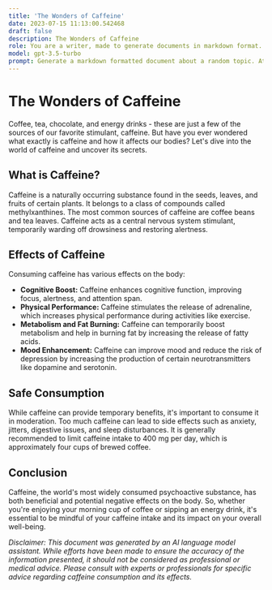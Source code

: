 ```yaml
---
title: 'The Wonders of Caffeine'
date: 2023-07-15 11:13:00.542468
draft: false
description: The Wonders of Caffeine
role: You are a writer, made to generate documents in markdown format. It is very important that all of the documents you generate are in valid markdown format.
model: gpt-3.5-turbo
prompt: Generate a markdown formatted document about a random topic. At the bottom, include a disclaimer explaining that the document was generated by you. The first line of the document should be the title. Make sure that the entire document is in proper markdown format, using a mix of various tags to make the document visually appealing.
---
```


# The Wonders of Caffeine

Coffee, tea, chocolate, and energy drinks - these are just a few of the sources of our favorite stimulant, caffeine. But have you ever wondered what exactly is caffeine and how it affects our bodies? Let's dive into the world of caffeine and uncover its secrets.

## What is Caffeine?

Caffeine is a naturally occurring substance found in the seeds, leaves, and fruits of certain plants. It belongs to a class of compounds called methylxanthines. The most common sources of caffeine are coffee beans and tea leaves. Caffeine acts as a central nervous system stimulant, temporarily warding off drowsiness and restoring alertness.

## Effects of Caffeine

Consuming caffeine has various effects on the body:

- **Cognitive Boost:** Caffeine enhances cognitive function, improving focus, alertness, and attention span.
- **Physical Performance:** Caffeine stimulates the release of adrenaline, which increases physical performance during activities like exercise.
- **Metabolism and Fat Burning:** Caffeine can temporarily boost metabolism and help in burning fat by increasing the release of fatty acids.
- **Mood Enhancement:** Caffeine can improve mood and reduce the risk of depression by increasing the production of certain neurotransmitters like dopamine and serotonin.

## Safe Consumption

While caffeine can provide temporary benefits, it's important to consume it in moderation. Too much caffeine can lead to side effects such as anxiety, jitters, digestive issues, and sleep disturbances. It is generally recommended to limit caffeine intake to 400 mg per day, which is approximately four cups of brewed coffee.

## Conclusion

Caffeine, the world's most widely consumed psychoactive substance, has both beneficial and potential negative effects on the body. So, whether you're enjoying your morning cup of coffee or sipping an energy drink, it's essential to be mindful of your caffeine intake and its impact on your overall well-being.

*Disclaimer: This document was generated by an AI language model assistant. While efforts have been made to ensure the accuracy of the information presented, it should not be considered as professional or medical advice. Please consult with experts or professionals for specific advice regarding caffeine consumption and its effects.*